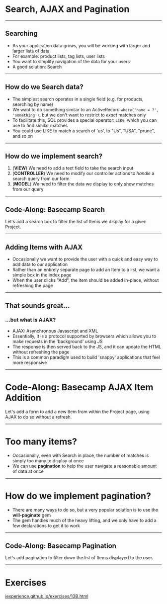 # Search, AJAX and Pagination

---

## Searching

* As your application data grows, you will be working with larger and larger lists of data
* For example: product lists, tag lists, user lists
* You want to simplify navigation of the data for your users
* A good solution: Search

---

## How do we Search data?

* The simplest search operates in a single field (e.g. for products, searching by name)
* We want to do something similar to an ActiveRecord ```where('name = ?', 'something')```, but we don't want to restrict to *exact* matches only
* To facilitate this, SQL provides a special operator: ```LIKE```, which you can use to find similar matches
* You could use LIKE to match a search of 'us', to "Us", "USA", "prune", and so on

---

## How do we implement search?

1. (__VIEW__) We need to add a text field to take the search input
2. (__CONTROLLER__) We need to modify our controller actions to *handle* a search query from our form
3. (__MODEL__) We need to filter the data we display to only show matches from our query

---

## Code-Along: Basecamp Search

Let's add a search box to filter the list of Items we display for a given Project.

---

## Adding Items with AJAX

* Occasionally we want to provide the user with a quick and easy way to add data to our application
* Rather than an entirely separate page to add an Item to a list, we want a simple box in the index page
* When the user clicks "Add", the item should be added in-place, without refreshing the page

---

## That sounds great...
### ...but what is AJAX?

* AJAX: Asynchronous Javascript and XML
* Essentially, it is a protocol supported by browsers which allows you to make requests in the 'background' using JS
* The response is then served back to the JS, and it can update the HTML without refreshing the page
* This is a common paradigm used to build 'snappy' applications that feel more responsive

---

# Code-Along: Basecamp AJAX Item Addition

Let's add a form to add a new Item from within the Project page, using AJAX to do so without a refresh.

---

# Too many items?

* Occasionally, even with Search in place, the number of matches is simply too many to display at once
* We can use __pagination__ to help the user navigate a reasonable amount of data at once

---

# How do we implement pagination?

* There are many ways to do so, but a very popular solution is to use the __will-paginate__ gem
* The gem handles much of the heavy lifting, and we only have to add a few declarations to get it to work

---

## Code-Along: Basecamp Pagination

Let's add pagination to filter down the list of Items displayed to the user.

---

# Exercises

[iexperience.github.io/exercises/13B.html](http://iexperience.github.io/exercises/13B.html)